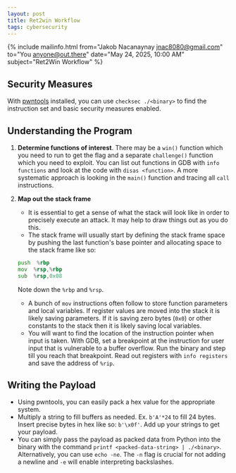 ```yaml
---
layout: post
title: Ret2win Workflow
tags: cybersecurity
---
```


{% include mailinfo.html from="Jakob Nacanaynay <jnac8080@gmail.com>" to="You <anyone@out.there>" date="May 24, 2025, 10:00 AM" subject="Ret2Win Workflow" %}

## Security Measures

With [pwntools](https://docs.pwntools.com/en/stable/) installed, you can use `checksec ./<binary>` to find the instruction set and basic security measures enabled.

## Understanding the Program

1. **Determine functions of interest**. There may be a `win()` function which you need to run to get the flag and a separate `challenge()` function which you need to exploit. You can list out functions in GDB with `info functions` and look at the code with `disas <function>`. A more systematic approach is looking in the `main()` function and tracing all `call` instructions.
2. **Map out the stack frame**
   - It is essential to get a sense of what the stack will look like in order to precisely execute an attack. It may help to draw things out as you do this.
   - The stack frame will usually start by defining the stack frame space by pushing the last function's base pointer and allocating space to the stack frame like so:

    ```asm
    push  %rbp
    mov  %rsp,%rbp
    sub  %rsp,0x08
    ```

    Note down the `%rbp` and `%rsp`.
   - A bunch of `mov` instructions often follow to store function parameters and local variables. If register values are moved into the stack it is likely saving parameters. If it is saving zero bytes (`0x0`) or other constants to the stack then it is likely saving local variables.
   - You will want to find the location of the instruction pointer when input is taken. With GDB, set a breakpoint at the instruction for user input that is vulnerable to a buffer overflow. Run the binary and step till you reach that breakpoint. Read out registers with `info registers` and save the address of `%rip`.

## Writing the Payload

- Using pwntools, you can easily pack a hex value for the appropriate system.
- Multiply a string to fill buffers as needed. Ex. `b'A'*24` to fill 24 bytes. Insert precise bytes in hex like so: `b'\x0f'`. Add up your strings to get your payload.
- You can simply pass the payload as packed data from Python into the binary with the command `printf <packed-data-string> | ./<binary>`. Alternatively, you can use `echo -ne`. The `-n` flag is crucial for not adding a newline and `-e` will enable interpreting backslashes.
